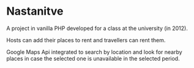 # Nastanitve
A project in vanilla PHP developed for a class at the university (in 2012).

Hosts can add their places to rent and travellers can rent them.

Google Maps Api integrated to search by location and look for nearby places in case the selected one is unavailable in the selected period.
